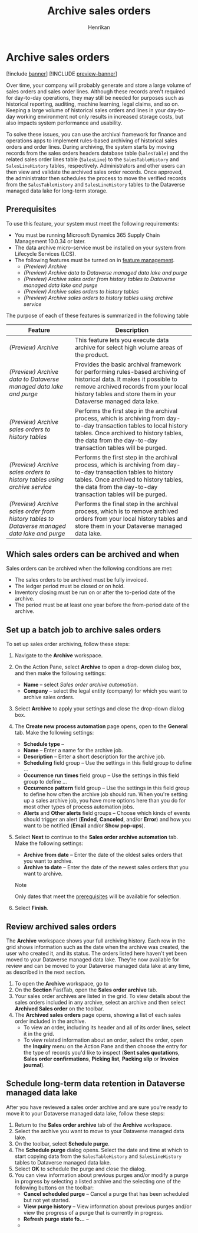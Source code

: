 ﻿---
title: Archive sales orders
description: This article describes how to archive sales orders to help improve database performance while keeping the records available for historical reporting, auditing, machine learning, legal claims, and other purposes.
author: Henrikan
ms.author: henrikan
ms.reviewer: kamaybac
ms.search.form: 
ms.topic: how-to
ms.date: 05/01/2023
audience: Application User
ms.search.region: Global
ms.custom: bap-template
---

<!--KFM: Add form codes to metadata -^  -->

# Archive sales orders

[!include [banner](../includes/banner.md)]
[!INCLUDE [preview-banner](../includes/preview-banner.md)]

<!--KFM: Preview until further notice. -->

Over time, your company will probably generate and store a large volume of sales orders and sales order lines. Although these records aren't required for day-to-day operations, they may still be needed for purposes such as historical reporting, auditing, machine learning, legal claims, and so on. Keeping a large volume of historical sales orders and lines in your day-to-day working environment not only results in increased storage costs, but also impacts system performance and usability.

To solve these issues, you can use the archival framework for finance and operations apps to implement rules-based archiving of historical sales orders and order lines. During archiving, the system starts by moving records from the sales orders headers database table (`SalesTable`) and the related sales order lines table (`SalesLine`) to the `SalesTableHistory` and `SalesLineHistory` tables, respectively. Administrators and other users can then view and validate the archived sales order records. Once approved, the administrator then schedules the process to move the verified records from the `SalesTableHistory` and `SalesLineHistory` tables to the Dataverse managed data lake for long-term storage. <!--KFM: Please verify my edit of this paragraph. -->

## Prerequisites

To use this feature, your system must meet the following requirements:

- You must be running Microsoft Dynamics 365 Supply Chain Management 10.0.34 or later. <!--KFM: Correct version? -->
- The data archive micro-service must be installed on your system from Lifecycle Services (LCS). <!--KFM: Link to more info? What is the service called? Maybe a short mention of what configuration is needed (with link). -->
- The following features must be turned on in [feature management](../../fin-ops-core/fin-ops/get-started/feature-management/feature-management-overview.md).
    - *(Preview) Archive*
    - *(Preview) Archive data to Dataverse managed data lake and purge*
    - *(Preview) Archive sales order from history tables to Dataverse managed data lake and purge*
    - *(Preview) Archive sales orders to history tables*
    - *(Preview) Archive sales orders to history tables using archive service*

The purpose of each of these features is summarized in the following table

| Feature | Description |
|---|---|
| *(Preview) Archive* | This feature lets you execute data archive for select high volume areas of the product. |
| *(Preview) Archive data to Dataverse managed data lake and purge* | Provides the basic archival framework for performing rules-based archiving of historical data. It makes it possible to remove archived records from your local history tables and store them in your Dataverse managed data lake. |
| *(Preview) Archive sales orders to history tables* | Performs the first step in the archival process, which is archiving from day-to-day transaction tables to local history tables. Once archived to history tables, the data from the day-to-day transaction tables will be purged. <!--KFM: FM contains identical description of these two features. How is this one different? --> |
| *(Preview) Archive sales orders to history tables using archive service* | Performs the first step in the archival process, which is archiving from day-to-day transaction tables to history tables. Once archived to history tables, the data from the day-to-day transaction tables will be purged. <!--KFM: FM contains identical description of these two features. How is this one different? --> |
| *(Preview) Archive sales order from history tables to Dataverse managed data lake and purge* | Performs the final step in the archival process, which is to remove archived orders from your local history tables and store them in your Dataverse managed data lake. |

## Which sales orders can be archived and when

Sales orders can be archived when the following conditions are met:

- The sales orders to be archived must be fully invoiced.
- The ledger period must be closed or on hold. <!--KFM: Which period? Current period? -->
- Inventory closing must be run on or after the to-period date of the archive. <!--KFM: Is our point that the closing must already be set to run, or that it must not be run before the to-period? -->
- The period must be at least one year before the from-period date of the archive. <!--KFM: Which period? -->

## Set up a batch job to archive sales orders

To set up sales order archiving, follow these steps:

1. Navigate to the **Archive** workspace. <!--KFM: How do we get here? Give full nav path. -->
1. On the Action Pane, select **Archive** to open a drop-down dialog box, and then make the following settings:
    - **Name** – select *Sales order archive automation*.
    - **Company** – select the legal entity (company) for which you want to archive sales orders.
1. Select **Archive** to apply your settings and close the drop-down dialog box.
1. The **Create new process automation** page opens, open to the **General** tab. Make the following settings:
    - **Schedule type** – <!-- KFM: Description needed -->
    - **Name** – Enter a name for the archive job.
    - **Description** – Enter a short description for the archive job.
    - **Scheduling** field group – Use the settings in this field group to define ... <!-- KFM: Description needed. -->
    - **Occurrence run times** field group – Use the settings in this field group to define ... <!-- KFM: Description needed -->
    - **Occurrence pattern** field group – Use the settings in this field group to define how often the archive job should run. When you're setting up a sales archive job, you have more options here than you do for most other types of process automation jobs.<!-- KFM: Description needed -->
    - **Alerts** and **Other alerts** field groups – Choose which kinds of events should trigger an alert (**Ended**, **Canceled**, and/or **Error**) and how you want to be notified (**Email** and/or **Show pop-ups**). <!-- KFM: Confirm these guesses. -->
1. Select **Next** to continue to the **Sales order archive automation** tab. Make the following settings:
    - **Archive from date** – Enter the date of the oldest sales orders that you want to archive.
    - **Archive to date** – Enter the date of the newest sales orders that you want to archive.

    > [!NOTE]
    > Only dates that meet the [prerequisites](#prerequisites) will be available for selection.

1. Select **Finish**.

## Review archived sales orders

The **Archive** workspace shows your full archiving history. Each row in the grid shows information such as the date when the archive was created, the user who created it, and its status. The orders listed here haven't yet been moved to your Dataverse managed data lake. They're now available for review and can be moved to your Dataverse managed data lake at any time, as described in the next section.

1. To open the **Archive** workspace, go to <!--KFM: How do we get here? Give full nav path. -->
1. On the **Section** FastTab, open the **Sales order archive** tab.
1. Your sales order archives are listed in the grid. To view details about the sales orders included in any archive, select an archive and then select **Archived Sales order** on the toolbar. <!--KFM: We should document the purpose of each other toolbar button somewhere ... -->
1. The **Archived sales orders** page opens, showing a list of each sales order included in the archive.
    - To view an order, including its header and all of its order lines, select it in the grid. <!-- KFM: Please confirm this guess. -->
    - To view related information about an order, select the order, open the **Inquiry** menu on the Action Pane and then choose the entry for the type of records you'd like to inspect (**Sent sales quotations**, **Sales order confirmations**, **Picking list**, **Packing slip** or **Invoice journal**).

## Schedule long-term data retention in Dataverse managed data lake

After you have reviewed a sales order archive and are sure you're ready to move it to your Dataverse managed data lake, follow these steps:

1. Return to the **Sales order archive** tab of the **Archive** workspace.
1. Select the archive you want to move to your Dataverse managed data lake.
1. On the toolbar, select **Schedule purge**.
1. The **Schedule purge** dialog opens. Select the date and time at which to start copying data from the `SalesTableHistory` and `SalesLineHistory` tables to Dataverse managed data lake.
1. Select **OK** to schedule the purge and close the dialog.
1. You can view information about previous purges and/or modify a purge in progress by selecting a listed archive and the selecting one of the following buttons on the toolbar:
    - **Cancel scheduled purge** – Cancel a purge that has been scheduled but not yet started. <!-- KFM: Please confirm this guess. -->
    - **View purge history** – View information about previous purges and/or view the progress of a purge that is currently in progress. <!-- KFM: Please confirm this guess. -->
    - **Refresh purge state fo...** – <!-- KFM: Description needed. -->
    - <!-- KFM: Others? -->

<!--KFM: Maybe add a section about how to search/review the records in the data lake. Can we do this within SCM somehow? -->